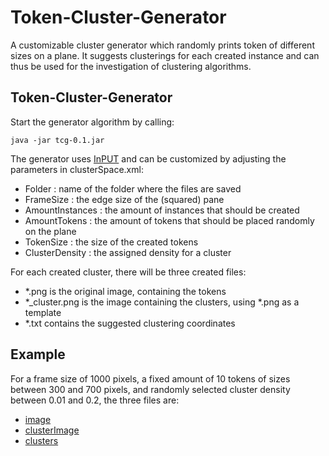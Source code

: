 Token-Cluster-Generator
=======================

A customizable cluster generator which randomly prints token of different sizes on a plane.
It suggests clusterings for each created instance and can thus be used for the investigation of clustering algorithms.

Token-Cluster-Generator
-----------------------

Start the generator algorithm by calling:

	java -jar tcg-0.1.jar

The generator uses [InPUT](https://github.com/feldob/InPUT) and can be customized by adjusting the parameters in clusterSpace.xml:

* Folder : name of the folder where the files are saved
* FrameSize : the edge size of the (squared) pane
* AmountInstances : the amount of instances that should be created
* AmountTokens : the amount of tokens that should be placed randomly on the plane
* TokenSize : the size of the created tokens
* ClusterDensity : the assigned density for a cluster

For each created cluster, there will be three created files:

* *.png is the original image, containing the tokens
* *_cluster.png is the image containing the clusters, using *.png as a template
* *.txt contains the suggested clustering coordinates


Example
-------

For a frame size of 1000 pixels, a fixed amount of 10 tokens of sizes between 300 and 700 pixels, and randomly selected cluster density between 0.01 and 0.2, the three files are:

* [image](https://github.com/feldob/Token-Cluster-Generator/blob/master/instances/1.png)
* [clusterImage](https://github.com/feldob/Token-Cluster-Generator/blob/master/instances/1_cluster.txt)
* [clusters](https://github.com/feldob/Token-Cluster-Generator/blob/master/instances/1.txt)

